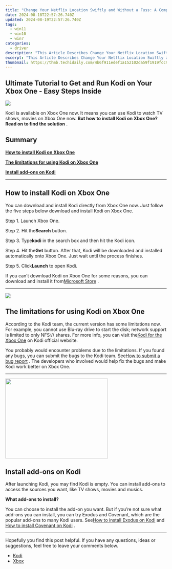 ```yaml
---
title: "Change Your Netflix Location Swiftly and Without a Fuss: A Comprehensive Guide"
date: 2024-08-18T22:57:26.740Z
updated: 2024-08-19T22:57:26.740Z
tags:
  - win11
  - win10
  - win7
categories:
  - driver
description: "This Article Describes Change Your Netflix Location Swiftly and Without a Fuss: A Comprehensive Guide"
excerpt: "This Article Describes Change Your Netflix Location Swiftly and Without a Fuss: A Comprehensive Guide"
thumbnail: https://thmb.techidaily.com/4b6f911edef1a152102da59f1919fcc97e9e702d6508977be51b2523b59d18b5.png
---
```


## Ultimate Tutorial to Get and Run Kodi on Your Xbox One - Easy Steps Inside

![](https://images.drivereasy.com/wp-content/uploads/2018/12/img_5c179121837a0.jpg)

 Kodi is available on Xbox One now. It means you can use Kodi to watch TV shows, movies on Xbox One now. **But how to install Kodi on Xbox One? Read on to find the solution** .

## Summary

**[How to install Kodi on Xbox One](https://tools.techidaily.com/drivereasy/download/)**

**[The limitations for using Kodi on Xbox One](https://tools.techidaily.com/drivereasy/download/)**

**[Install add-ons on Kodi](https://tools.techidaily.com/drivereasy/download/)**

---

## How to install Kodi on Xbox One

 You can download and install Kodi directly from Xbox One now. Just follow the five steps below download and install Kodi on Xbox One.

Step 1\. Launch Xbox One.

 Step 2\. Hit the**Search** button.

 Step 3\. Type**kodi** in the search box and then hit the Kodi icon.

 Step 4\. Hit the**Get** button. After that, Kodi will be downloaded and installed automatically onto Xbox One. Just wait until the process finishes.

 Step 5\. Click**Launch** to open Kodi.

 If you can’t download Kodi on Xbox One for some reasons, you can download and install it from[Microsoft Store](https://www.microsoft.com/en-us/p/kodi/9nblggh4t892#activetab=pivot:overviewtab) .

---

<!-- affiliate ads begin -->
<a href="https://estore.winxdvd.com/order/checkout.php?PRODS=12653853&QTY=1&AFFILIATE=108875&CART=1"><img src="https://secure.avangate.com/images/merchant/bcb41ccdc4363c6848a1d760f26c28a0/products/14_videoproc-converter-ai-box.png" border="0"></a>
<!-- affiliate ads end -->
## The limitations for using Kodi on Xbox One

 According to the Kodi team, the current version has some limitations now. For example, you cannot use Blu-ray drive to start the disk; network support is limited to only NFS:// shares. For more info, you can visit the[Kodi for the Xbox One](https://kodi.tv/article/kodi-xbox-one) on Kodi official website.

 You probably would encounter problems due to the limitations. If you found any bugs, you can submit the bugs to the Kodi team. See[How to submit a bug report](https://kodi.wiki/view/HOW-TO:Submit%5Fa%5Fbug%5Freport) . The developers who involved would help fix the bugs and make Kodi work better on Xbox One.

---

<!-- affiliate ads begin -->
<a href="https://zonlipartnershipprogram.pxf.io/c/5597632/1821134/17882" target="_top" id="1821134"><img src="//a.impactradius-go.com/display-ad/17882-1821134" border="0" alt="" width="320" height="250"/></a><img height="0" width="0" src="https://imp.pxf.io/i/5597632/1821134/17882" style="position:absolute;visibility:hidden;" border="0" />
<!-- affiliate ads end -->
## Install add-ons on Kodi

 After launching Kodi, you may find Kodi is empty. You can install add-ons to access the sources you want, like TV shows, movies and musics.

**What add-ons to install?**

 You can choose to install the add-on you want. But if you’re not sure what add-ons you can install, you can try Exodus and Covenant, which are the popular add-ons to many Kodi users. See[How to install Exodus on Kodi](https://tools.techidaily.com/drivereasy/download/) and [How to install Covenant on Kodi](https://tools.techidaily.com/drivereasy/download/) .

---

 Hopefully you find this post helpful. If you have any questions, ideas or suggestions, feel free to leave your comments below.

* [Kodi](https://tools.techidaily.com/drivereasy/download/)
* [Xbox](https://tools.techidaily.com/drivereasy/download/)

<ins class="adsbygoogle"
     style="display:block"
     data-ad-format="autorelaxed"
     data-ad-client="ca-pub-7571918770474297"
     data-ad-slot="1223367746"></ins>



<ins class="adsbygoogle"
     style="display:block"
     data-ad-client="ca-pub-7571918770474297"
     data-ad-slot="8358498916"
     data-ad-format="auto"
     data-full-width-responsive="true"></ins>


